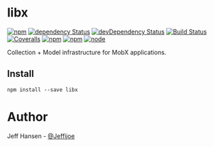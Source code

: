 # libx

[![npm](https://img.shields.io/npm/v/libx.svg?maxAge=1000)](https://www.npmjs.com/package/libx)
[![dependency Status](https://img.shields.io/david/jeffijoe/libx.svg?maxAge=1000)](https://david-dm.org/jeffijoe/libx)
[![devDependency Status](https://img.shields.io/david/dev/jeffijoe/libx.svg?maxAge=1000)](https://david-dm.org/jeffijoe/libx)
[![Build Status](https://img.shields.io/travis/jeffijoe/libx.svg?maxAge=1000)](https://travis-ci.org/jeffijoe/libx)
[![Coveralls](https://img.shields.io/coveralls/jeffijoe/libx.svg?maxAge=1000)](https://coveralls.io/github/jeffijoe/libx)
[![npm](https://img.shields.io/npm/dt/libx.svg?maxAge=1000)](https://www.npmjs.com/package/libx)
[![npm](https://img.shields.io/npm/l/libx.svg?maxAge=1000)](https://github.com/jeffijoe/libx/blob/master/LICENSE.md)
[![node](https://img.shields.io/node/v/libx.svg?maxAge=1000)](https://www.npmjs.com/package/libx)

Collection + Model infrastructure for MobX applications.

## Install

```
npm install --save libx
```

# Author

Jeff Hansen - [@Jeffijoe](https://twitter.com/Jeffijoe)
